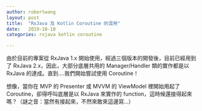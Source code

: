 ```yaml
---
author: robertwang
layout: post
title:  "RxJava 及 Kotlin Coroutine 的混用"
date:   2019-10-10
categories: rxjava kotlin coroutine

---
```


由於目前的專案從 RxJava 1.x 開始使用，經過三個版本的開發後，目前已經用到了 RxJava 2.x，因此，大部分底層共用的 Manager/Handler 類的實作都是以 RxJava 的達成。直到....我們開始嘗試使用 Coroutine！

想像，當你在 MVP 的 Presenter 或 MVVM 的 ViewModel 裡開始用起了 Coroutine，卻得呼叫底層是以 RxJava 來實作的 function，這時候還接得起來嗎？（謎之音：當然有接起來，不然來敢來這邊寫...）

